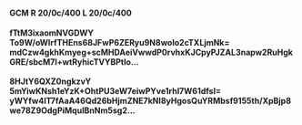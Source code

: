 #### GCM R 20/0c/400 L 20/0c/400
**fTtM3ixaomNVGDWY**<br/>**To9W/oWIrfTHEns68JFwP6ZERyu9N8wolo2cTXLjmNk=**<br/>**mdCzw4gkhKmyeg+scMHDAeiVwwdP0rvhxKJCpyPJZAL3napw2RuHgkGRE/sbcM7l+wtRyhicTVYBPtIo...**<br/><br/>
**8HJtY6QXZ0ngkzvY**<br/>**5mYiwKNsh1eYzK+OhtPU3eW7eiwPYve1rhI7W61dfsI=**<br/>**yWYfw4IT7fAaA46Qd26bHjmZNE7kNI8yHgosQuYRMbsf9155th/XpBjp8we78Z9OdgPiMquIBnNm5sg2...**